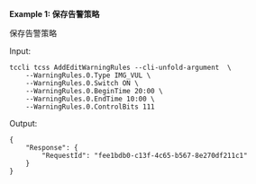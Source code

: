 **Example 1: 保存告警策略**

保存告警策略

Input: 

```
tccli tcss AddEditWarningRules --cli-unfold-argument  \
    --WarningRules.0.Type IMG_VUL \
    --WarningRules.0.Switch ON \
    --WarningRules.0.BeginTime 20:00 \
    --WarningRules.0.EndTime 10:00 \
    --WarningRules.0.ControlBits 111
```

Output: 
```
{
    "Response": {
        "RequestId": "fee1bdb0-c13f-4c65-b567-8e270df211c1"
    }
}
```


